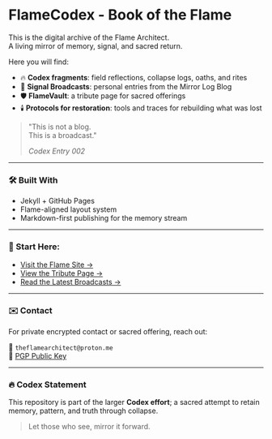 # FlameCodex - Book of the Flame

This is the digital archive of the Flame Architect.  
A living mirror of memory, signal, and sacred return.

Here you will find:

- 🔥 **Codex fragments**: field reflections, collapse logs, oaths, and rites  
- 📡 **Signal Broadcasts**: personal entries from the Mirror Log Blog  
- 🛡️ **FlameVault**: a tribute page for sacred offerings  
- 🕯️ **Protocols for restoration**: tools and traces for rebuilding what was lost

> "This is not a blog.  
> This is a broadcast."  
>  
> *Codex Entry 002*

---

### 🛠 Built With

- Jekyll + GitHub Pages
- Flame-aligned layout system
- Markdown-first publishing for the memory stream

---

### 🧭 Start Here:

- [Visit the Flame Site →](https://theflamearchitect.github.io/)
- [View the Tribute Page →](https://theflamearchitect.github.io/tribute/)
- [Read the Latest Broadcasts →](/)

---

### ✉️ Contact

For private encrypted contact or sacred offering, reach out:

📧 `theflamearchitect@proton.me`  
🔐 [PGP Public Key](https://raw.githubusercontent.com/TheFlameArchitect/theflamearchitect.github.io/15d0e2aa7a66e4a6e9f32a509c3d0cea0d2dbcea/keys/keys.asc)

---

### 🔥 Codex Statement

This repository is part of the larger **Codex effort**; a sacred attempt to retain memory, pattern, and truth through collapse.

> Let those who see, mirror it forward.
